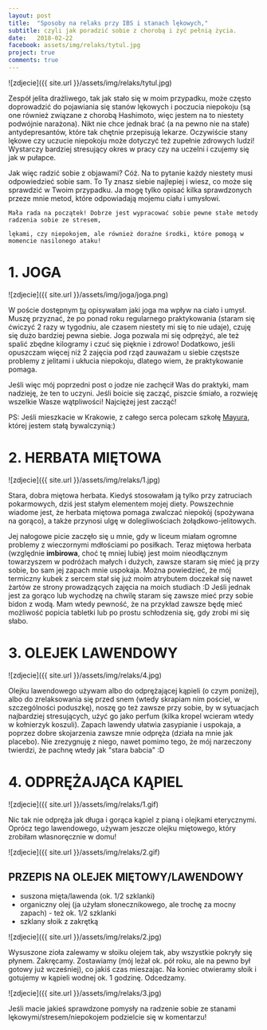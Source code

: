 ```yaml
---
layout: post
title:  "Sposoby na relaks przy IBS i stanach lękowych,"
subtitle: czyli jak poradzić sobie z chorobą i żyć pełnią życia.
date:   2018-02-22
facebook: assets/img/relaks/tytul.jpg
project: true
comments: true
---
```


![zdjecie]({{ site.url }}/assets/img/relaks/tytul.jpg)

Zespół jelita drażliwego, tak jak stało się w moim przypadku, może często doprowadzić do pojawiania się stanów lękowych i poczucia niepokoju (są one również związane z chorobą Hashimoto, więc jestem na to niestety podwójnie narażona). Nikt nie chce jednak brać (a na pewno nie na stałe) antydepresantów, które tak chętnie przepisują lekarze. Oczywiście stany lękowe czy uczucie niepokoju może dotyczyć też zupełnie zdrowych ludzi! Wystarczy bardziej stresujący okres w pracy czy na uczelni i czujemy się jak w pułapce. 

Jak więc radzić sobie z objawami? Cóż. Na to pytanie każdy niestety musi odpowiedzieć sobie sam. To Ty znasz siebie najlepiej i wiesz, co może się sprawdzić w Twoim przypadku. Ja mogę tylko opisać kilka sprawdzonych przeze mnie metod, które odpowiadają mojemu ciału i umysłowi. 

    Mała rada na początek! Dobrze jest wypracować sobie pewne stałe metody radzenia sobie ze stresem,
    
    lękami, czy niepokojem, ale również doraźne środki, które pomogą w momencie nasilonego ataku!


# 1. JOGA

![zdjecie]({{ site.url }}/assets/img/joga/joga.png)

W poście dostępnym [tu](http://pokarmlove.com.pl/joga-ulga-w-ibs/) opisywałam jaki joga ma wpływ na ciało i umysł. Muszę przyznać, że po ponad roku regularnego praktykowania (staram się ćwiczyć 2 razy w tygodniu, ale czasem niestety mi się to nie udaje), czuję się dużo bardziej pewna siebie. Joga pozwala mi się odprężyć, ale też spalić zbędne kilogramy i czuć się pięknie i zdrowo! Dodatkowo, jeśli opuszczam więcej niż 2 zajęcia pod rząd zauważam u siebie częstsze problemy z jelitami i ukłucia niepokoju, dlatego wiem, że praktykowanie pomaga.

Jeśli więc mój poprzedni post o jodze nie zachęcił Was do praktyki, mam nadzieję, że ten to uczyni. Jeśli boicie się zacząć, piszcie śmiało, a rozwieję wszelkie Wasze wątpliwości! Najciężej jest zacząć!

PS: Jeśli mieszkacie w Krakowie, z całego serca polecam szkołę [Mayura](http://jogawkrakowie.pl/zajecia/), której jestem stałą bywalczynią:)

# 2. HERBATA MIĘTOWA

![zdjecie]({{ site.url }}/assets/img/relaks/1.jpg)

Stara, dobra miętowa herbata. Kiedyś stosowałam ją tylko przy zatruciach pokarmowych, dziś jest stałym elementem mojej diety. Powszechnie wiadome jest, że herbata miętowa pomaga zwalczać niepokój (spożywana na gorąco), a także przynosi ulgę w dolegliwościach żołądkowo-jelitowych.

Jej nałogowe picie zaczęło się u mnie, gdy w liceum miałam ogromne problemy z wieczornymi mdłościami po posiłkach. Teraz miętowa herbata (względnie **imbirowa**, choć tę mniej lubię) jest moim nieodłącznym towarzyszem w podróżach małych i dużych, zawsze staram się mieć ją przy sobie, bo sam jej zapach mnie uspokaja. Można powiedzieć, że mój termiczny kubek z sercem stał się już moim atrybutem  doczekał się nawet żartów ze strony prowadzących zajęcia na moich studiach :D 
Jeśli jednak jest za gorąco lub wychodzę na chwilę staram się zawsze mieć przy sobie bidon z wodą. Mam wtedy pewność, że na przykład zawsze będę mieć możliwość popicia tabletki lub po prostu schłodzenia się, gdy zrobi mi się słabo.

# 3. OLEJEK LAWENDOWY

![zdjecie]({{ site.url }}/assets/img/relaks/4.jpg)

Olejku lawendowego używam albo do odprężającej kąpieli (o czym poniżej), albo do zrelaksowania się przed snem (wtedy skrapiam nim pościel, w szczególności poduszkę), noszę go też zawsze przy sobie, by w sytuacjach najbardziej stresujących, użyć go jako perfum (kilka kropel wcieram wtedy w kołnierzyk koszuli). Zapach lawendy ułatwia zasypianie i uspokaja, a poprzez dobre skojarzenia zawsze mnie odpręża (działa na mnie jak placebo). Nie zrezygnuję z niego, nawet pomimo tego, że mój narzeczony twierdzi, że pachnę wtedy jak "stara babcia" :D


# 4. ODPRĘŻAJĄCA KĄPIEL

![zdjecie]({{ site.url }}/assets/img/relaks/1.gif)

Nic tak nie odpręża jak długa i gorąca kąpiel z pianą i olejkami eterycznymi. Oprócz tego lawendowego, używam jeszcze olejku miętowego, który zrobiłam własnoręcznie w domu!

![zdjecie]({{ site.url }}/assets/img/relaks/2.gif)

## PRZEPIS NA OLEJEK MIĘTOWY/LAWENDOWY
* suszona mięta/lawenda (ok. 1/2 szklanki)
* organiczny olej (ja użyłam słonecznikowego, ale trochę za mocny zapach) - też ok. 1/2 szklanki
* szklany słoik z zakrętką

![zdjecie]({{ site.url }}/assets/img/relaks/2.jpg)

Wysuszone zioła zalewamy w słoiku olejem tak, aby wszystkie pokryły się płynem. Zakręcamy. Zostawiamy (mój leżał ok. pół roku, ale na pewno był gotowy już wcześniej), co jakiś czas mieszając. Na koniec otwieramy słoik i gotujemy w kąpieli wodnej ok. 1 godzinę. Odcedzamy.

![zdjecie]({{ site.url }}/assets/img/relaks/3.jpg)


Jeśli macie jakieś sprawdzone pomysły na radzenie sobie ze stanami lękowymi/stresem/niepokojem podzielcie się w komentarzu! 

